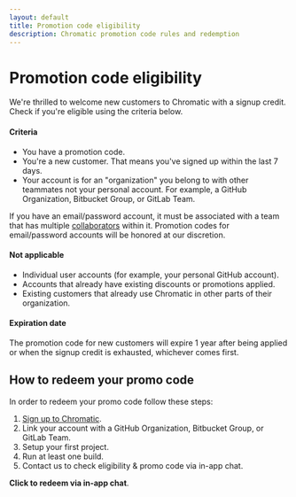 ```yaml
---
layout: default
title: Promotion code eligibility
description: Chromatic promotion code rules and redemption
---
```


# Promotion code eligibility

We're thrilled to welcome new customers to Chromatic with a signup credit. Check if you're eligible using the criteria below.

#### Criteria

- You have a promotion code.
- You're a new customer. That means you've signed up within the last 7 days.
- Your account is for an "organization" you belong to with other teammates not your personal account. For example, a GitHub Organization, Bitbucket Group, or GitLab Team.

<div class="aside">

If you have an email/password account, it must be associated with a team that has multiple [collaborators](collaborators) within it. Promotion codes for email/password accounts will be honored at our discretion.

</div>

#### Not applicable

- Individual user accounts (for example, your personal GitHub account).
- Accounts that already have existing discounts or promotions applied.
- Existing customers that already use Chromatic in other parts of their organization.

#### Expiration date

The promotion code for new customers will expire 1 year after being applied or when the signup credit is exhausted, whichever comes first.

## How to redeem your promo code

In order to redeem your promo code follow these steps:

1. [Sign up to Chromatic](/start?startWithSignup=true).
2. Link your account with a GitHub Organization, Bitbucket Group, or GitLab Team.
3. Setup your first project.
4. Run at least one build.
5. Contact us to check eligibility & promo code via in-app chat.

<a class="intercom-promotion-code-qualification-bot"><b>Click to redeem via in-app chat</b></a>.
